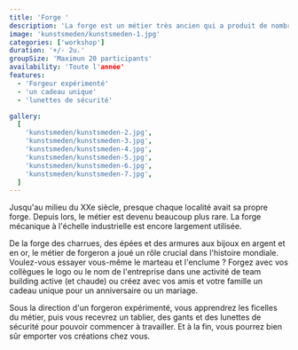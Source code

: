 ```yaml
---
title: 'Forge '
description: 'La forge est un métier très ancien qui a produit de nombreux objets dans le passé.'
image: 'kunstsmeden/kunstsmeden-1.jpg'
categories: ['workshop']
duration: '+/- 2u.'
groupSize: 'Maximun 20 participants'
availability: 'Toute l'année'
features:
  - 'Forgeur expérimenté'
  - 'un cadeau unique'
  - 'lunettes de sécurité'

gallery:
  [
    'kunstsmeden/kunstsmeden-2.jpg',
    'kunstsmeden/kunstsmeden-3.jpg',
    'kunstsmeden/kunstsmeden-4.jpg',
    'kunstsmeden/kunstsmeden-5.jpg',
    'kunstsmeden/kunstsmeden-6.jpg',
    'kunstsmeden/kunstsmeden-7.jpg',
  ]
---
```


Jusqu'au milieu du XXe siècle, presque chaque localité avait sa propre forge. Depuis lors, le métier est devenu beaucoup plus rare. La forge mécanique à l'échelle industrielle est encore largement utilisée.

De la forge des charrues, des épées et des armures aux bijoux en argent et en or, le métier de forgeron a joué un rôle crucial dans l'histoire mondiale.
Voulez-vous essayer vous-même le marteau et l'enclume ? Forgez avec vos collègues le logo ou le nom de l'entreprise dans une activité de team building active (et chaude) ou créez avec vos amis et votre famille un cadeau unique pour un anniversaire ou un mariage.

Sous la direction d'un forgeron expérimenté, vous apprendrez les ficelles du métier, puis vous recevrez un tablier, des gants et des lunettes de sécurité pour pouvoir commencer à travailler. Et à la fin, vous pourrez bien sûr emporter vos créations chez vous.

